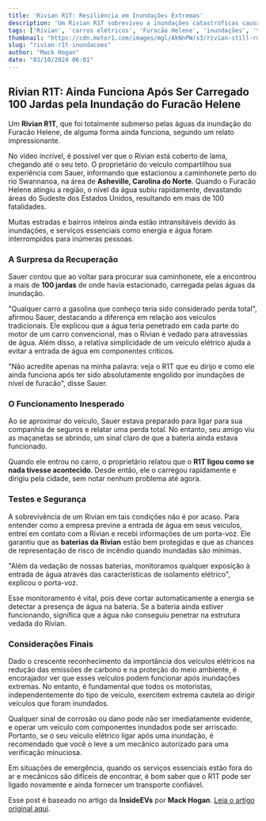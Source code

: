 ```yaml
---
title: 'Rivian R1T: Resiliência em Inundações Extremas'
description: 'Um Rivian R1T sobreviveu a inundações catastróficas causadas pelo Furacão Helene, demonstrando a robustez dos veículos elétricos em condições adversas.'
tags: ['Rivian', 'carros elétricos', 'Furacão Helene', 'inundações', 'tecnologia automotiva']
thumbnail: "https://cdn.motor1.com/images/mgl/AkNnPW/s3/rivian-still-runs-after-a-flood.jpg"
slug: "rivian-r1t-inundacoes"
author: "Mack Hogan"
date: "03/10/2024 06:01"
---
```


## Rivian R1T: Ainda Funciona Após Ser Carregado 100 Jardas pela Inundação do Furacão Helene

Um **Rivian R1T**, que foi totalmente submerso pelas águas da inundação do Furacão Helene, de alguma forma ainda funciona, segundo um relato impressionante.

No vídeo incrível, é possível ver que o Rivian está coberto de lama, chegando até o seu teto. O proprietário do veículo compartilhou sua experiência com Sauer, informando que estacionou a caminhonete perto do rio Swannanoa, na área de **Asheville, Carolina do Norte**. Quando o Furacão Helene atingiu a região, o nível da água subiu rapidamente, devastando áreas do Sudeste dos Estados Unidos, resultando em mais de 100 fatalidades.

Muitas estradas e bairros inteiros ainda estão intransitáveis devido às inundações, e serviços essenciais como energia e água foram interrompidos para inúmeras pessoas.

### A Surpresa da Recuperação
Sauer contou que ao voltar para procurar sua caminhonete, ele a encontrou a mais de **100 jardas** de onde havia estacionado, carregada pelas águas da inundação. 

"Qualquer carro a gasolina que conheço teria sido considerado perda total", afirmou Sauer, destacando a diferença em relação aos veículos tradicionais. Ele explicou que a água teria penetrado em cada parte do motor de um carro convencional, mas o Rivian é vedado para atravessias de água. Além disso, a relativa simplicidade de um veículo elétrico ajuda a evitar a entrada de água em componentes críticos.

"Não acredite apenas na minha palavra: veja o R1T que eu dirijo e como ele ainda funciona após ter sido absolutamente engolido por inundações de nível de furacão", disse Sauer.

### O Funcionamento Inesperado
Ao se aproximar do veículo, Sauer estava preparado para ligar para sua companhia de seguros e relatar uma perda total. No entanto, seu amigo viu as maçanetas se abrindo, um sinal claro de que a bateria ainda estava funcionado. 

Quando ele entrou no carro, o proprietário relatou que o **R1T ligou como se nada tivesse acontecido**. Desde então, ele o carregou rapidamente e dirigiu pela cidade, sem notar nenhum problema até agora.

### Testes e Segurança
A sobrevivência de um Rivian em tais condições não é por acaso. Para entender como a empresa previne a entrada de água em seus veículos, entrei em contato com a Rivian e recebi informações de um porta-voz. Ele garantiu que as **baterias da Rivian** estão bem protegidas e que as chances de representação de risco de incêndio quando inundadas são mínimas.

"Além da vedação de nossas baterias, monitoramos qualquer exposição à entrada de água através das características de isolamento elétrico", explicou o porta-voz. 

Esse monitoramento é vital, pois deve cortar automaticamente a energia se detectar a presença de água na bateria. Se a bateria ainda estiver funcionando, significa que a água não conseguiu penetrar na estrutura vedada do Rivian.

### Considerações Finais
Dado o crescente reconhecimento da importância dos veículos elétricos na redução das emissões de carbono e na proteção do meio ambiente, é encorajador ver que esses veículos podem funcionar após inundações extremas. No entanto, é fundamental que todos os motoristas, independentemente do tipo de veículo, exercitem extrema cautela ao dirigir veículos que foram inundados.

Qualquer sinal de corrosão ou dano pode não ser imediatamente evidente, e operar um veículo com componentes inundados pode ser arriscado. Portanto, se o seu veículo elétrico ligar após uma inundação, é recomendado que você o leve a um mecânico autorizado para uma verificação minuciosa.

Em situações de emergência, quando os serviços essenciais estão fora do ar e mecânicos são difíceis de encontrar, é bom saber que o R1T pode ser ligado novamente e ainda fornecer um transporte confiável.

Esse post é baseado no artigo da **InsideEVs** por **Mack Hogan**. [Leia o artigo original aqui](https://insideevs.com/news/735934/rivian-r1t-flood-hurrican-helene/).